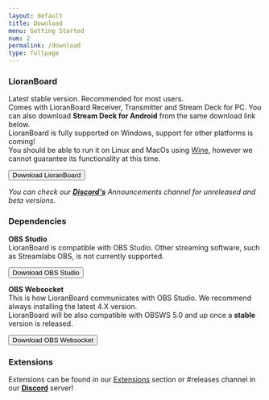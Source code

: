 ```yaml
---
layout: default
title: Download
menu: Getting Started
num: 2
permalink: /download
type: fullpage
---
```


### LioranBoard
Latest stable version. Recommended for most users.\
Comes with LioranBoard Receiver, Transmitter and Stream Deck for PC. You can also download **Stream Deck for Android** from the same download link below.\
LioranBoard is fully supported on Windows, support for other platforms is coming!\
You should be able to run it on Linux and MacOs using [Wine](https://www.winehq.org/), however we cannot guarantee its functionality at this time.

<a href="https://github.com/LioranWaters/Lioranboard2Update/blob/main/README.md"><button type="button" class="btn btn-primary">Download LioranBoard</button></a>

*You can check our **[Discord's](https://discord.gg/dXez8Zh)** Announcements channel for unreleased and beta versions.* 

### Dependencies

**OBS Studio**     
LioranBoard is compatible with OBS Studio. Other streaming software, such as Streamlabs OBS, is not currently supported.  

<a href="https://obsproject.com/"><button type="button" class="btn btn-outline-secondary">Download OBS Studio</button></a>
  
**OBS Websocket**       
This is how LioranBoard communicates with OBS Studio. We recommend always installing the latest 4.X version.\
LioranBoard will be also compatible with OBSWS 5.0 and up once a **stable** version is released.

<a href="https://obsproject.com/forum/resources/obs-websocket-remote-control-obs-studio-from-websockets.466/"><button type="button" class="btn btn-outline-secondary">Download OBS Websocket</button></a>


### Extensions
Extensions can be found in our [Extensions](https://lioranboard.ca/extensions) section or #releases channel in our **[Discord](https://discord.gg/dXez8Zh)** server!
